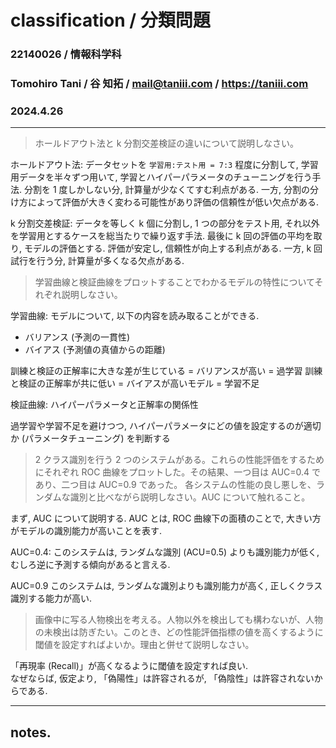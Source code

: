 <script type="text/javascript" async src="https://cdnjs.cloudflare.com/ajax/libs/mathjax/2.7.7/MathJax.js?config=TeX-MML-AM_CHTML">
</script>
<script type="text/x-mathjax-config">
 MathJax.Hub.Config({
 tex2jax: {
 inlineMath: [['$', '$'] ],
 displayMath: [ ['$$','$$'], ["\\[","\\]"] ]
 }
 });
</script>

# classification / 分類問題

### 22140026 / 情報科学科

### Tomohiro Tani / 谷 知拓 / mail@taniii.com / https://taniii.com

### 2024.4.26

---

> ホールドアウト法と k 分割交差検証の違いについて説明しなさい。

ホールドアウト法:
データセットを `学習用:テスト用 = 7:3` 程度に分割して, 学習用データを半々ずつ用いて, 学習とハイパーパラメータのチューニングを行う手法.
分割を 1 度しかしない分, 計算量が少なくてすむ利点がある. 一方, 分割の分け方によって評価が大きく変わる可能性があり評価の信頼性が低い欠点がある.

k 分割交差検証:
データを等しく k 個に分割し, 1 つの部分をテスト用, それ以外を学習用とするケースを総当たりで繰り返す手法. 最後に k 回の評価の平均を取り, モデルの評価とする.
評価が安定し, 信頼性が向上する利点がある. 一方, k 回試行を行う分, 計算量が多くなる欠点がある.

> 学習曲線と検証曲線をプロットすることでわかるモデルの特性についてそれぞれ説明しなさい。

学習曲線:
モデルについて, 以下の内容を読み取ることができる.

- バリアンス (予測の一貫性)
- バイアス (予測値の真値からの距離)

訓練と検証の正解率に大きな差が生じている = バリアンスが高い = 過学習
訓練と検証の正解率が共に低い = バイアスが高いモデル = 学習不足

検証曲線:
ハイパーパラメータと正解率の関係性

過学習や学習不足を避けつつ, ハイパーパラメータにどの値を設定するのが適切か (パラメータチューニング) を判断する

> 2 クラス識別を行う 2 つのシステムがある。これらの性能評価をするためにそれぞれ ROC 曲線をプロットした。その結果、一つ目は AUC=0.4 であり、二つ目は AUC=0.9 であった。 各システムの性能の良し悪しを、ランダムな識別と比べながら説明しなさい。AUC について触れること。

まず, AUC について説明する.
AUC とは, ROC 曲線下の面積のことで, 大きい方がモデルの識別能力が高いことを表す.

AUC=0.4:
このシステムは, ランダムな識別 (ACU=0.5) よりも識別能力が低く, むしろ逆に予測する傾向があると言える.

AUC=0.9
このシステムは, ランダムな識別よりも識別能力が高く, 正しくクラス識別する能力が高い.

> 画像中に写る人物検出を考える。人物以外を検出しても構わないが、人物の未検出は防ぎたい。このとき、どの性能評価指標の値を高くするように閾値を設定すればよいか。理由と併せて説明しなさい。

「再現率 (Recall)」が高くなるように閾値を設定すれば良い.  
なぜならば, 仮定より, 「偽陽性」は許容されるが, 「偽陰性」は許容されないからである.

---

## notes.
